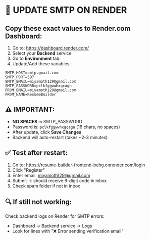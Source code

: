 # 🔧 UPDATE SMTP ON RENDER

## Copy these exact values to Render.com Dashboard:

1. Go to: https://dashboard.render.com/
2. Select your **Backend** service
3. Go to **Environment** tab
4. Update/Add these variables:

```
SMTP_HOST=smtp.gmail.com
SMTP_PORT=587
SMTP_EMAIL=miyamoth129@gmail.com
SMTP_PASSWORD=pclkfggwwhxgcagu
FROM_EMAIL=miyamoth129@gmail.com
FROM_NAME=ResumeBuilder
```

## ⚠️ IMPORTANT:
- **NO SPACES** in SMTP_PASSWORD
- Password is: `pclkfggwwhxgcagu` (16 chars, no spaces)
- After update, click **Save Changes**
- Backend will auto-restart (takes ~2-3 minutes)

## ✅ Test after restart:
1. Go to: https://resume-builder-frontend-behg.onrender.com/login
2. Click "Register"
3. Enter email: miyamoth129@gmail.com
4. Submit → should receive 6-digit code in inbox
5. Check spam folder if not in inbox

## 🔍 If still not working:
Check backend logs on Render for SMTP errors:
- Dashboard → Backend service → Logs
- Look for lines with "❌ Error sending verification email"
